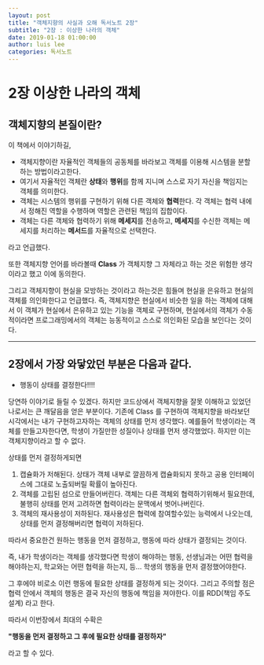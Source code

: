 ```yaml
---
layout: post
title: "객체지향의 사실과 오해 독서노트 2장"
subtitle: "2장 : 이상한 나라의 객체"
date: 2019-01-18 01:00:00
author: luis lee
categories: 독서노트
---
```


# 2장 이상한 나라의 객체

## 객체지향의 본질이란?

이 책에서 이야기하길, 

- 객체지향이란 자율적인 객체들의 공동체를 바라보고 객체를 이용해 시스템을 분할하는 방법이라고한다.
- 여기서 자율적인 객체란 **상태**와 **행위**를 함께 지니며 스스로 자기 자신을 책임지는 객체를 의미한다.
- 객체는 시스템의 행위를 구현하기 위해 다른 객체와 **협력**한다. 각 객체는 협력 내에서 정해진 역할을 수행하며 역할은 관련된 책임의 집합이다.
- 객체는 다른 객체와 협력하기 위해 **메세지**를 전송하고, **메세지**를 수신한 객체는 메세지를 처리하는 **메서드**를 자율적으로 선택한다.

라고 언급했다.

또한 객체지향 언어를 바라볼때 **Class** 가 객체지향 그 자체라고 하는 것은 위험한 생각이라고 했고 이에 동의한다. 

그리고 객체지향이 현실을 모방하는 것이라고 하는것은 힘들며 현실을 은유하고 현실의 객체를 의인화한다고 언급했다. 즉, 객체지향은 현실에서 비슷한 일을 하는 객체에 대해서 이 객체가 현실에서 은유하고 있는 기능을 객체로 구현하며, 현실에서의 객체가 수동적이라면 프로그래밍에서의 객체는 능동적이고 스스로 의인화된 모습을 보인다는 것이다.

---

## 2장에서 가장 와닿았던 부분은 다음과 같다.

- 행동이 상태를 결정한다!!!!

당연하 이야기로 들릴 수 있겠다. 하지만 코드상에서 객체지향을 잘못 이해하고 있었던 나로서는 큰 깨달음을 얻은 부분이다. 기존에 Class 를 구현하여 객체지향을 바라보던 시각에서는 내가 구현하고자하는 객체의 상태를 먼저 생각했다. 예를들어 학생이라는 객체를 만들고자한다면, 학생이 가질만한 성질이나 상태를 먼저 생각했었다. 하지만 이는 객체지향이라고 할 수 없다.

상태를 먼저 결정하게되면

1. 캡슐화가 저해된다. 상태가 객체 내부로 깔끔하게 캡슐화되지 못하고 공용 인터페이스에 그대로 노출되버릴 확률이 높아진다.
2. 객체를 고립된 섬으로 만들어버린다. 객체는 다른 객체외 협력하기위해서 필요한데, 불행히 상태를 먼저 고려하면 협력이라는 문맥에서 벗어나버린다.
3. 객체의 재사용성이 저하된다. 재사용성은 협력에 참여할수있는 능력에서 나오는데, 상태를 먼저 결정해버리면 협력이 저하된다.

따라서 중요한건 원하는 행동을 먼저 결정하고, 행동에 따라 상태가 결정되는 것이다.

즉, 내가 학생이라는 객체를 생각했다면 학생이 해야하는 행동, 선생님과는 어떤 협력을 해야하는지, 학교와는 어떤 협력을 하는지, 등... 학생의 행동을 먼저 결정했어야한다.

그 후에야 비로소 이런 행동에 필요한 상태를 결정하게 되는 것이다. 그리고 주의할 점은 협력 안에서 객체의 행동은 결국 자신의 행동에 책임을 져야한다. 이를 RDD(책임 주도 설계) 라고 한다.

따라서 이번장에서 최대의 수확은 

**"행동을 먼저 결정하고 그 후에 필요한 상태를 결정하자"**

라고 할 수 있다.